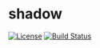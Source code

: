 # shadow

[![License](https://img.shields.io/badge/License-Apache--2.0-brightgreen.svg)](https://opensource.org/licenses/Apache-2.0)
[![Build Status](https://travis-ci.com/junluan/shadow.svg?branch=master)](https://travis-ci.com/junluan/shadow)
